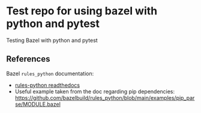 # Test repo for using bazel with python and pytest
Testing Bazel with python and pytest

## References

Bazel `rules_python` documentation:
* [rules-python readthedocs](https://rules-python.readthedocs.io/en/latest/index.html)
* Useful example taken from the doc regarding pip dependencies: https://github.com/bazelbuild/rules_python/blob/main/examples/pip_parse/MODULE.bazel
